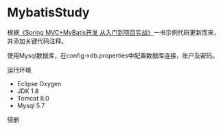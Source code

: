 # MybatisStudy

根据[《Spring MVC+MyBatis开发 从入门到项目实战》](https://item.jd.com/12308496.html)一书示例代码更新而来，并添加关键代码注释。

使用Mysql数据库，在config->db.properties中配置数据库连接，账户及密码。

运行环境

+ Eclipse Oxygen
+ JDK 1.8
+ Tomcat 8.0
+ Mysql 5.7

侵删